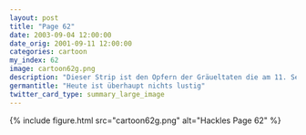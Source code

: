 ```yaml
---
layout: post
title: "Page 62"
date: 2003-09-04 12:00:00
date_orig: 2001-09-11 12:00:00
categories: cartoon
my_index: 62
image: cartoon62g.png
description: "Dieser Strip ist den Opfern der Gräueltaten die am 11. September stattfanden gewidmet peter percy hackles katarina vittles hazel"
germantitle: "Heute ist überhaupt nichts lustig"
twitter_card_type: summary_large_image
---
```


{% include figure.html src="cartoon62g.png" alt="Hackles Page 62"  %}
